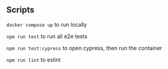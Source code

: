 ## Scripts

`docker compose up` to run locally

`npm run test` to run all e2e tests

`npm run test:cypress` to open cypress, then run the container

`npm run lint` to eslint